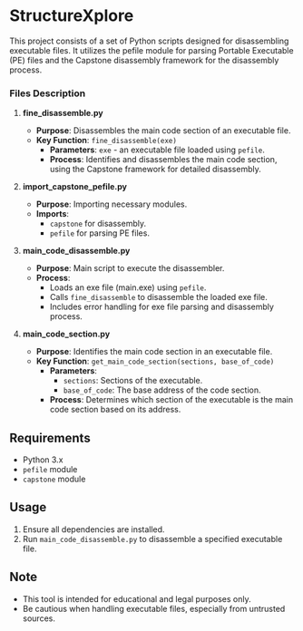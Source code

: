 # StructureXplore 

This project consists of a set of Python scripts designed for disassembling executable files. It utilizes the pefile module for parsing Portable Executable (PE) files and the Capstone disassembly framework for the disassembly process.


### Files Description

1. **fine_disassemble.py**
   - **Purpose**: Disassembles the main code section of an executable file.
   - **Key Function**: `fine_disassemble(exe)`
     - **Parameters**: `exe` - an executable file loaded using `pefile`.
     - **Process**: Identifies and disassembles the main code section, using the Capstone framework for detailed disassembly.

2. **import_capstone_pefile.py**
   - **Purpose**: Importing necessary modules.
   - **Imports**: 
     - `capstone` for disassembly.
     - `pefile` for parsing PE files.

3. **main_code_disassemble.py**
   - **Purpose**: Main script to execute the disassembler.
   - **Process**: 
     - Loads an exe file (main.exe) using `pefile`.
     - Calls `fine_disassemble` to disassemble the loaded exe file.
     - Includes error handling for exe file parsing and disassembly process.

4. **main_code_section.py**
   - **Purpose**: Identifies the main code section in an executable file.
   - **Key Function**: `get_main_code_section(sections, base_of_code)`
     - **Parameters**: 
       - `sections`: Sections of the executable.
       - `base_of_code`: The base address of the code section.
     - **Process**: Determines which section of the executable is the main code section based on its address.

## Requirements
- Python 3.x
- `pefile` module
- `capstone` module

## Usage
1. Ensure all dependencies are installed.
2. Run `main_code_disassemble.py` to disassemble a specified executable file.

## Note
- This tool is intended for educational and legal purposes only.
- Be cautious when handling executable files, especially from untrusted sources.

